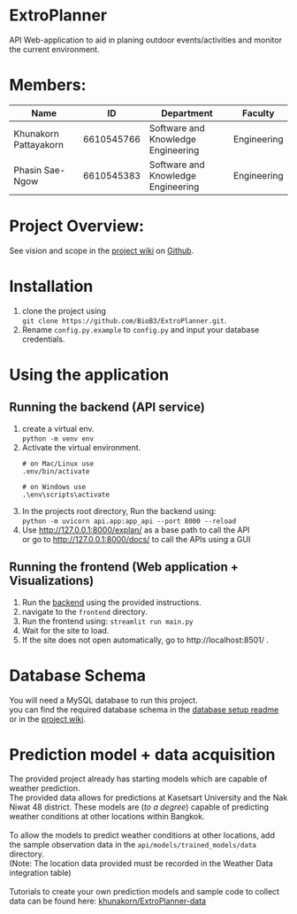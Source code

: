 # ExtroPlanner
API Web-application to aid in planing outdoor events/activities and monitor the current environment.

# Members:

| Name                  | ID         | Department                         | Faculty     |
|-----------------------|------------|------------------------------------|-------------|
| Khunakorn Pattayakorn | 6610545766 | Software and Knowledge Engineering | Engineering |
| Phasin    Sae-Ngow    | 6610545383 | Software and Knowledge Engineering | Engineering |

# Project Overview:
See vision and scope in the [project wiki](../../wiki/Vision-and-Scope) on [Github](https://github.com/BioB3/ExtroPlanner).

# Installation
1. clone the project using <br>```git clone https://github.com/BioB3/ExtroPlanner.git```.
2. Rename ```config.py.example``` to ```config.py``` and input your database credentials.

# Using the application
## Running the backend (API service)
1. create a virtual env. <br>```python -m venv env```
2. Activate the virtual environment.<br>
    ```
    # on Mac/Linux use
    .env/bin/activate
    
    # on Windows use
    .\env\scripts\activate
    ```
3. In the projects root directory, Run the backend using:<br>
   ```python -m uvicorn api.app:app_api --port 8000 --reload```
4. Use http://127.0.0.1:8000/explan/ as a base path to call the API<br> 
or go to http://127.0.0.1:8000/docs/ to call the APIs using a GUI

## Running the frontend (Web application + Visualizations)
1. Run the [backend](#running-the-backend-api-service) using the provided instructions.
2. navigate to the ```frontend``` directory.
3. Run the frontend using: ```streamlit run main.py```
4. Wait for the site to load.
5. If the site does not open automatically, go to http://localhost:8501/ .

# Database Schema
You will need a MySQL database to run this project.<br>
you can find the required database schema in the [database setup readme](database_setup.md#overview)
or in the [project wiki](../../wiki/Database-Schema).

# Prediction model + data acquisition
The provided project already has starting models which are capable of weather prediction.<br>
The provided data allows for predictions at Kasetsart University and the Nak Niwat 48 district.
These models are (*to a degree*) capable of predicting weather conditions at other locations within Bangkok.<br><br>
To allow the models to predict weather conditions at other locations, add the sample observation data in the ```api/models/trained_models/data``` directory.<br>
(Note: The location data provided must be recorded in the Weather Data integration table)<br><br>
Tutorials to create your own prediction models and sample code to collect data can be found here: [khunakorn/ExtroPlanner-data](https://github.com/KhunakornP/ExtroPlanner-data)